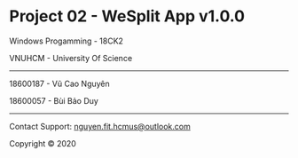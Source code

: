 # Project 02 - WeSplit App v1.0.0

Windows Progamming - 18CK2

VNUHCM - University Of Science

-------------------------------------------------------------------

18600187 - Vũ Cao Nguyên

18600057 - Bùi Bảo Duy

-------------------------------------------------------------------

Contact Support: nguyen.fit.hcmus@outlook.com

Copyright © 2020

